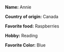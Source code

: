 
**Name:** Annie

**Country of origin:** Canada 

**Favorite food:** Raspberries 

**Hobby:** Reading 

**Favorite Color:** Blue

